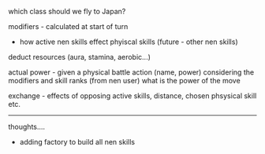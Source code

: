 which class should we fly to Japan?


modifiers - calculated at start of turn
- how active nen skills effect phyiscal skills (future - other nen skills)


deduct resources (aura, stamina, aerobic...)

actual power - given a physical battle action (name, power)
considering the modifiers and skill ranks (from nen user) what is the
power of the move


exchange - effects of opposing active skills, distance, chosen phsysical skill etc.
 ______________________
thoughts....

- adding factory to build all nen skills



